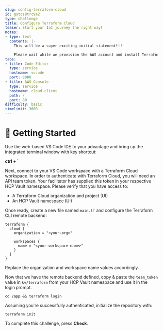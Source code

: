 ```yaml
---
slug: config-terraform-cloud
id: gstcs8trc9a2
type: challenge
title: Configure Terraform Cloud
teaser: Start your IaC journey the right way!
notes:
- type: text
  contents: |-
    This will be a super exciting initial statement!!!

    Please wait while we provision the AWS account and install Terraform.
tabs:
- title: Code Editor
  type: service
  hostname: vscode
  port: 8080
- title: AWS Console
  type: service
  hostname: cloud-client
  path: /
  port: 80
difficulty: basic
timelimit: 3600
---
```


👋 Getting Started
===============

Use the web-based VS Code IDE to your advantage and bring up the integrated terminal window with key shortcut:

**ctrl + `**

Next, connect to your VS Code workspace with a  Terraform Cloud workspace. In order to authenticate with Terraform Cloud, you will need an API team token. Your facilitator has supplied this token in your respective HCP Vault namespace. Please verify that you have access to:

- A Terraform Cloud organization and project (UI)
- An HCP Vault namespace (UI)

Once ready, create a new file named `main.tf` and configure the Terraform CLI remote backend:

```
terraform {
  cloud {
    organization = "<your-org>"

    workspaces {
      name = "<your-workspace-name>"
    }
  }
}
```
Replace the organization and workspace name values accordingly.

Now that we have the remote backend defined, copy & paste the `team_token` value in `kv/terraform` from your HCP Vault namespace and use it in the login prompt.

```
cd /app && terraform login
```

Assuming you're successfully authenticated, initialize the repository with:

```
terraform init
```

To complete this challenge, press **Check**.
